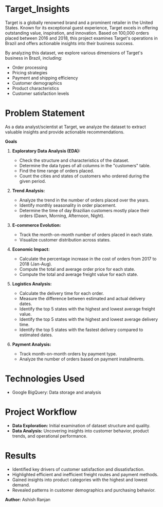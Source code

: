 # Target_Insights

Target is a globally renowned brand and a prominent retailer in the United States. Known for its exceptional guest experience, Target excels in offering outstanding value, inspiration, and innovation. Based on 100,000 orders placed between 2016 and 2018, this project examines Target's operations in Brazil and offers actionable insights into their business success.

By analyzing this dataset, we explore various dimensions of Target's business in Brazil, including:

  *  Order processing
  *  Pricing strategies
  *  Payment and shipping efficiency
  *  Customer demographics
  *  Product characteristics
  *  Customer satisfaction levels


# Problem Statement
 As a data analyst/scientist at Target, we analyze the dataset to extract valuable insights and provide actionable recommendations.

**Goals**
1. **Exploratory Data Analysis (EDA):**
   * Check the structure and characteristics of the dataset.
   * Determine the data types of all columns in the "customers" table.
   * Find the time range of orders placed.
   * Count the cities and states of customers who ordered during the given period.
2. **Trend Analysis:**
   * Analyze the trend in the number of orders placed over the years.
   * Identify monthly seasonality in order placement.
   * Determine the time of day Brazilian customers mostly place their orders (Dawn, Morning, Afternoon, Night).

3. **E-commerce Evolution:**
   * Track the month-on-month number of orders placed in each state.
   * Visualize customer distribution across states.

4. **Economic Impact:**
   * Calculate the percentage increase in the cost of orders from 2017 to 2018 (Jan-Aug).
   * Compute the total and average order price for each state.
   * Compute the total and average freight value for each state.

5. **Logistics Analysis:**
   * Calculate the delivery time for each order.
   * Measure the difference between estimated and actual delivery dates.
   * Identify the top 5 states with the highest and lowest average freight value.
   * Identify the top 5 states with the highest and lowest average delivery time.
   * Identify the top 5 states with the fastest delivery compared to estimated dates.

6. **Payment Analysis:**
   * Track month-on-month orders by payment type.
   * Analyze the number of orders based on payment installments.

# Technologies Used
   * Google BigQuery: Data storage and analysis

# Project Workflow
   * **Data Exploration:** Initial examination of dataset structure and quality.
   * **Data Analysis:** Uncovering insights into customer behavior, product trends, and operational performance.

# Results
   * Identified key drivers of customer satisfaction and dissatisfaction.
   * Highlighted efficient and inefficient freight routes and payment methods.
   * Gained insights into product categories with the highest and lowest demand.
   * Revealed patterns in customer demographics and purchasing behavior.



**Author:** Ashish Ranjan
